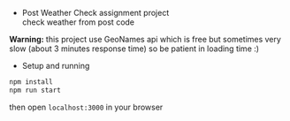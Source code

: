 * Post Weather Check
assignment project  
check weather from post code  

**Warning:** this project use GeoNames api which is free but sometimes very slow (about 3 minutes response time) so be patient in loading time :)

* Setup and running
```sh
npm install
npm run start
```
then open `localhost:3000` in your browser

